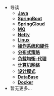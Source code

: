 * 导读
    * [**Java**](/study/Java/README)
    * [**SpringBoot**](/study/SpringBoot/README)
    * [**SpringCloud**](/study/SpringCloud/README)
    * [**MQ**](/study/MQ/README)
    * [**Netty**](/study/Netty/README)
    * [**Linux**](/study/Linux/README)
    * [**操作系统和硬件**](/study/操作系统和硬件/README)
    * [**分布式策略**](/study/分布式策略/README)
    * [**负载均衡-代理**](/study/负载均衡-代理/README)
    * [**计算机网络**](/study/计算机网络/README)
    * [**设计模式**](/study/设计模式/README)
    * [**DataBase**](/study/DataBase/README)
    * [**Docker**](/study/Docker/README)
* 暂无更多...

